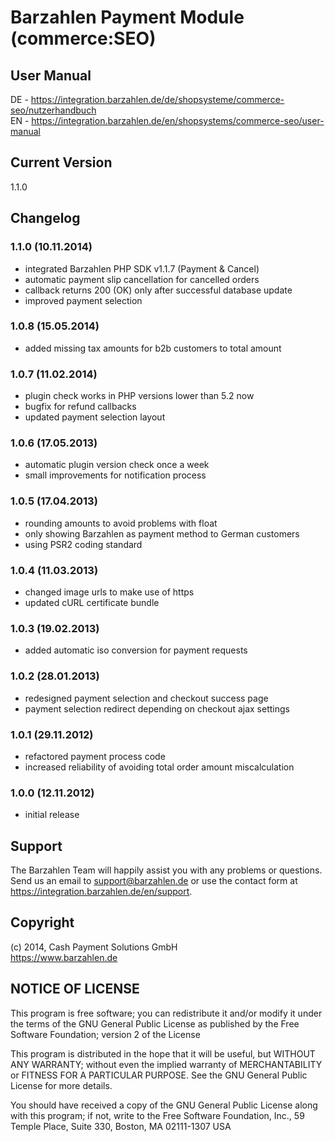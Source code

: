 # Barzahlen Payment Module (commerce:SEO)

## User Manual
DE - https://integration.barzahlen.de/de/shopsysteme/commerce-seo/nutzerhandbuch  
EN - https://integration.barzahlen.de/en/shopsystems/commerce-seo/user-manual

## Current Version
1.1.0

## Changelog

### 1.1.0 (10.11.2014)
* integrated Barzahlen PHP SDK v1.1.7 (Payment & Cancel)
* automatic payment slip cancellation for cancelled orders
* callback returns 200 (OK) only after successful database update
* improved payment selection

### 1.0.8 (15.05.2014)
* added missing tax amounts for b2b customers to total amount

### 1.0.7 (11.02.2014)
* plugin check works in PHP versions lower than 5.2 now
* bugfix for refund callbacks
* updated payment selection layout

### 1.0.6 (17.05.2013)
* automatic plugin version check once a week
* small improvements for notification process

### 1.0.5 (17.04.2013)
* rounding amounts to avoid problems with float
* only showing Barzahlen as payment method to German customers
* using PSR2 coding standard

### 1.0.4 (11.03.2013)
* changed image urls to make use of https
* updated cURL certificate bundle

### 1.0.3 (19.02.2013)
* added automatic iso conversion for payment requests

### 1.0.2 (28.01.2013)
* redesigned payment selection and checkout success page
* payment selection redirect depending on checkout ajax settings

### 1.0.1 (29.11.2012)
* refactored payment process code
* increased reliability of avoiding total order amount miscalculation

### 1.0.0 (12.11.2012)
* initial release

## Support
The Barzahlen Team will happily assist you with any problems or questions. Send us an email to support@barzahlen.de or use the contact form at https://integration.barzahlen.de/en/support.

## Copyright
(c) 2014, Cash Payment Solutions GmbH  
https://www.barzahlen.de

## NOTICE OF LICENSE
This program is free software; you can redistribute it and/or modify it under the terms of the GNU General Public License as published by the Free Software Foundation; version 2 of the License

This program is distributed in the hope that it will be useful, but WITHOUT ANY WARRANTY; without even the implied warranty of MERCHANTABILITY or FITNESS FOR A PARTICULAR PURPOSE. See the GNU General Public License for more details.

You should have received a copy of the GNU General Public License along with this program; if not, write to the Free Software Foundation, Inc., 59 Temple Place, Suite 330, Boston, MA 02111-1307 USA